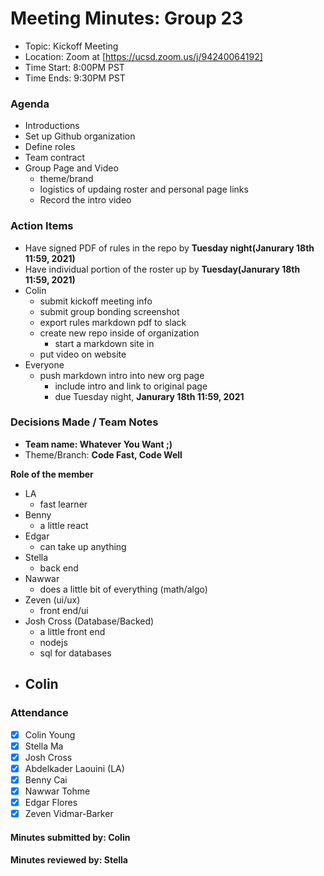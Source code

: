 # Meeting Minutes: Group 23
- Topic: Kickoff Meeting
- Location: Zoom at [https://ucsd.zoom.us/j/94240064192]
- Time Start: 8:00PM PST
- Time Ends: 9:30PM PST

### Agenda
- Introductions
- Set up Github organization
- Define roles
- Team contract
- Group Page and Video
    - theme/brand
    - logistics of updaing roster and personal page links
    - Record the intro video
    

### Action Items
- Have signed PDF of rules in the repo by **Tuesday night(Janurary 18th 11:59, 2021)**
- Have individual portion of the roster up by **Tuesday(Janurary 18th 11:59, 2021)**
- Colin
    - submit kickoff meeting info
    - submit group bonding screenshot
    - export rules markdown pdf to slack
    - create new repo inside of organization
        - start a markdown site in
    - put video on website
- Everyone
    - push markdown intro into new org page
        - include intro and link to original page
        - due Tuesday night, **Janurary 18th 11:59, 2021**


### Decisions Made / Team Notes
- **Team name: Whatever You Want ;)**
- Theme/Branch: **Code Fast, Code Well**

**Role of the member**
- LA
    - fast learner
- Benny 
    - a little react
- Edgar 
    - can take up anything
- Stella
    - back end
- Nawwar
    - does a little bit of everything (math/algo)
- Zeven (ui/ux)
    - front end/ui
- Josh Cross (Database/Backed)
    - a little front end
    - nodejs
    - sql for databases
- Colin
    -
  

### Attendance
- [X] Colin Young
- [X] Stella Ma
- [X] Josh Cross
- [X] Abdelkader Laouini (LA)
- [X] Benny Cai
- [X] Nawwar Tohme
- [X] Edgar Flores
- [X] Zeven Vidmar-Barker

#### Minutes submitted by: Colin
#### Minutes reviewed by: Stella

